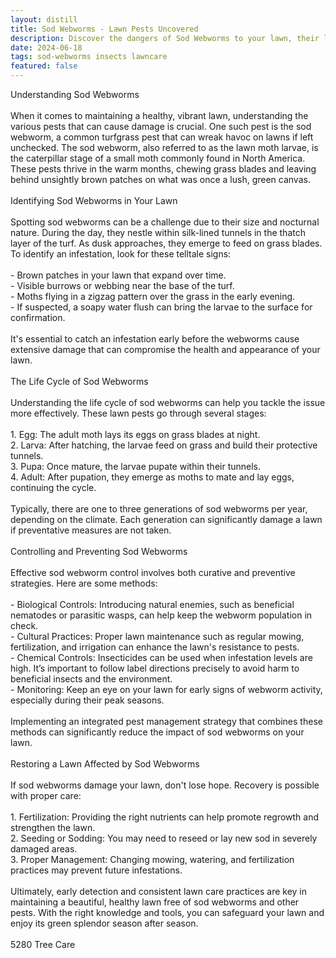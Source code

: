 ```yaml
---
layout: distill
title: Sod Webworms - Lawn Pests Uncovered
description: Discover the dangers of Sod Webworms to your lawn, their lifecycle, and effective control methods. Protect your turf now!
date: 2024-06-18
tags: sod-webworms insects lawncare
featured: false
---
```


Understanding Sod Webworms<br /><br />When it comes to maintaining a healthy, vibrant lawn, understanding the various pests that can cause damage is crucial. One such pest is the sod webworm, a common turfgrass pest that can wreak havoc on lawns if left unchecked. The sod webworm, also referred to as the lawn moth larvae, is the caterpillar stage of a small moth commonly found in North America. These pests thrive in the warm months, chewing grass blades and leaving behind unsightly brown patches on what was once a lush, green canvas.<br /><br />Identifying Sod Webworms in Your Lawn<br /><br />Spotting sod webworms can be a challenge due to their size and nocturnal nature. During the day, they nestle within silk-lined tunnels in the thatch layer of the turf. As dusk approaches, they emerge to feed on grass blades. To identify an infestation, look for these telltale signs:<br /><br />- Brown patches in your lawn that expand over time.<br />- Visible burrows or webbing near the base of the turf.<br />- Moths flying in a zigzag pattern over the grass in the early evening.<br />- If suspected, a soapy water flush can bring the larvae to the surface for confirmation.<br /><br />It's essential to catch an infestation early before the webworms cause extensive damage that can compromise the health and appearance of your lawn.<br /><br />The Life Cycle of Sod Webworms<br /><br />Understanding the life cycle of sod webworms can help you tackle the issue more effectively. These lawn pests go through several stages:<br /><br />1. Egg: The adult moth lays its eggs on grass blades at night.<br />2. Larva: After hatching, the larvae feed on grass and build their protective tunnels.<br />3. Pupa: Once mature, the larvae pupate within their tunnels.<br />4. Adult: After pupation, they emerge as moths to mate and lay eggs, continuing the cycle.<br /><br />Typically, there are one to three generations of sod webworms per year, depending on the climate. Each generation can significantly damage a lawn if preventative measures are not taken.<br /><br />Controlling and Preventing Sod Webworms<br /><br />Effective sod webworm control involves both curative and preventive strategies. Here are some methods:<br /><br />- Biological Controls: Introducing natural enemies, such as beneficial nematodes or parasitic wasps, can help keep the webworm population in check.<br />- Cultural Practices: Proper lawn maintenance such as regular mowing, fertilization, and irrigation can enhance the lawn's resistance to pests.<br />- Chemical Controls: Insecticides can be used when infestation levels are high. It’s important to follow label directions precisely to avoid harm to beneficial insects and the environment.<br />- Monitoring: Keep an eye on your lawn for early signs of webworm activity, especially during their peak seasons.<br /><br />Implementing an integrated pest management strategy that combines these methods can significantly reduce the impact of sod webworms on your lawn.<br /><br />Restoring a Lawn Affected by Sod Webworms<br /><br />If sod webworms damage your lawn, don't lose hope. Recovery is possible with proper care:<br /><br />1. Fertilization: Providing the right nutrients can help promote regrowth and strengthen the lawn.<br />2. Seeding or Sodding: You may need to reseed or lay new sod in severely damaged areas.<br />3. Proper Management: Changing mowing, watering, and fertilization practices may prevent future infestations.<br /><br />Ultimately, early detection and consistent lawn care practices are key in maintaining a beautiful, healthy lawn free of sod webworms and other pests. With the right knowledge and tools, you can safeguard your lawn and enjoy its green splendor season after season.<br /><br />5280 Tree Care
